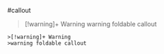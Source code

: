 #callout 

>[!warning]+ Warning
>warning foldable callout

```
>[!warning]+ Warning
>warning foldable callout
```